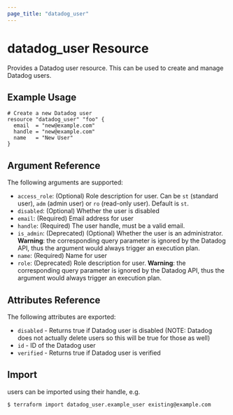 ```yaml
---
page_title: "datadog_user"
---
```


# datadog_user Resource

Provides a Datadog user resource. This can be used to create and manage Datadog users.

## Example Usage

```hcl
# Create a new Datadog user
resource "datadog_user" "foo" {
  email  = "new@example.com"
  handle = "new@example.com"
  name   = "New User"
}
```

## Argument Reference

The following arguments are supported:

* `access_role`: (Optional) Role description for user. Can be `st` (standard user), `adm` (admin user) or `ro` (read-only user).  Default is `st`.
* `disabled`: (Optional) Whether the user is disabled
* `email`: (Required) Email address for user
* `handle`: (Required) The user handle, must be a valid email.
* `is_admin`: (Deprecated) (Optional) Whether the user is an administrator. **Warning**: the corresponding query parameter is ignored by the Datadog API, thus the argument would always trigger an execution plan.
* `name`: (Required) Name for user
* `role`: (Deprecated) Role description for user. **Warning**: the corresponding query parameter is ignored by the Datadog API, thus the argument would always trigger an execution plan.

## Attributes Reference

The following attributes are exported:

* `disabled` - Returns true if Datadog user is disabled (NOTE: Datadog does not actually delete users so this will be true for those as well)
* `id` - ID of the Datadog user
* `verified` - Returns true if Datadog user is verified

## Import

users can be imported using their handle, e.g.

```
$ terraform import datadog_user.example_user existing@example.com
```
